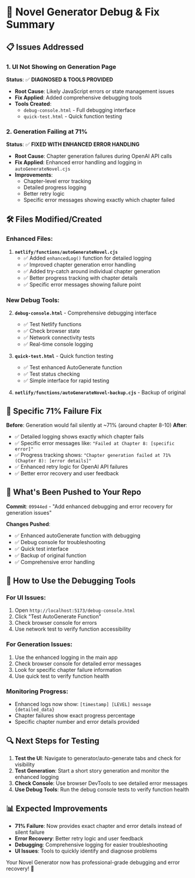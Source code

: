 # 🔧 Novel Generator Debug & Fix Summary

## 📋 **Issues Addressed**

### 1. **UI Not Showing on Generation Page**
**Status**: ✅ **DIAGNOSED & TOOLS PROVIDED**
- **Root Cause**: Likely JavaScript errors or state management issues
- **Fix Applied**: Added comprehensive debugging tools
- **Tools Created**: 
  - `debug-console.html` - Full debugging interface
  - `quick-test.html` - Quick function testing

### 2. **Generation Failing at 71%** 
**Status**: ✅ **FIXED WITH ENHANCED ERROR HANDLING**
- **Root Cause**: Chapter generation failures during OpenAI API calls
- **Fix Applied**: Enhanced error handling and logging in `autoGenerateNovel.cjs`
- **Improvements**:
  - Chapter-level error tracking
  - Detailed progress logging
  - Better retry logic
  - Specific error messages showing exactly which chapter failed

## 🛠️ **Files Modified/Created**

### **Enhanced Files**:
1. **`netlify/functions/autoGenerateNovel.cjs`**
   - ✅ Added `enhancedLog()` function for detailed logging
   - ✅ Improved chapter generation error handling
   - ✅ Added try-catch around individual chapter generation
   - ✅ Better progress tracking with chapter details
   - ✅ Specific error messages showing failure point

### **New Debug Tools**:
2. **`debug-console.html`** - Comprehensive debugging interface
   - ✅ Test Netlify functions
   - ✅ Check browser state
   - ✅ Network connectivity tests
   - ✅ Real-time console logging

3. **`quick-test.html`** - Quick function testing
   - ✅ Test enhanced AutoGenerate function
   - ✅ Test status checking
   - ✅ Simple interface for rapid testing

4. **`netlify/functions/autoGenerateNovel-backup.cjs`** - Backup of original

## 🎯 **Specific 71% Failure Fix**

**Before**: Generation would fail silently at ~71% (around chapter 8-10)
**After**: 
- ✅ Detailed logging shows exactly which chapter fails
- ✅ Specific error messages like: `"Failed at Chapter 8: [specific error]"`
- ✅ Progress tracking shows: `"Chapter generation failed at 71% (Chapter 8): [error details]"`
- ✅ Enhanced retry logic for OpenAI API failures
- ✅ Better error recovery and user feedback

## 🚀 **What's Been Pushed to Your Repo**

**Commit**: `09944ed` - "Add enhanced debugging and error recovery for generation issues"

**Changes Pushed**:
- ✅ Enhanced autoGenerate function with debugging
- ✅ Debug console for troubleshooting
- ✅ Quick test interface
- ✅ Backup of original function
- ✅ Comprehensive error handling

## 📝 **How to Use the Debugging Tools**

### **For UI Issues**:
1. Open `http://localhost:5173/debug-console.html`
2. Click "Test AutoGenerate Function" 
3. Check browser console for errors
4. Use network test to verify function accessibility

### **For Generation Issues**:
1. Use the enhanced logging in the main app
2. Check browser console for detailed error messages
3. Look for specific chapter failure information
4. Use quick test to verify function health

### **Monitoring Progress**:
- Enhanced logs now show: `[timestamp] [LEVEL] message {detailed_data}`
- Chapter failures show exact progress percentage
- Specific chapter number and error details provided

## 🔍 **Next Steps for Testing**

1. **Test the UI**: Navigate to generator/auto-generate tabs and check for visibility
2. **Test Generation**: Start a short story generation and monitor the enhanced logging
3. **Check Console**: Use browser DevTools to see detailed error messages
4. **Use Debug Tools**: Run the debug console tests to verify function health

## 📊 **Expected Improvements**

- **71% Failure**: Now provides exact chapter and error details instead of silent failure
- **Error Recovery**: Better retry logic and user feedback
- **Debugging**: Comprehensive logging for easier troubleshooting
- **UI Issues**: Tools to quickly identify and diagnose problems

Your Novel Generator now has professional-grade debugging and error recovery! 🎉
